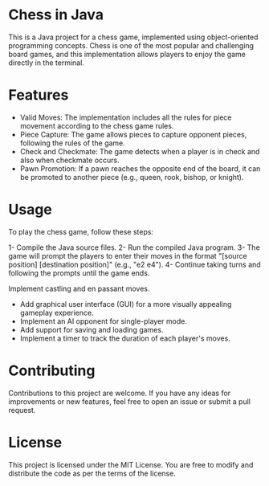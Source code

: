 # Chess in Java
This is a Java project for a chess game, implemented using object-oriented programming concepts. Chess is one of the most popular and challenging board games, and this implementation allows players to enjoy the game directly in the terminal.

# Features
- Valid Moves: The implementation includes all the rules for piece movement according to the chess game rules.
- Piece Capture: The game allows pieces to capture opponent pieces, following the rules of the game.
- Check and Checkmate: The game detects when a player is in check and also when checkmate occurs.
- Pawn Promotion: If a pawn reaches the opposite end of the board, it can be promoted to another piece (e.g., queen, rook, bishop, or knight).

# Usage
To play the chess game, follow these steps:

1- Compile the Java source files.
2- Run the compiled Java program.
3- The game will prompt the players to enter their moves in the format "[source position] [destination position]" (e.g., "e2 e4").
4- Continue taking turns and following the prompts until the game ends.

Implement castling and en passant moves.
- Add graphical user interface (GUI) for a more visually appealing gameplay experience.
- Implement an AI opponent for single-player mode.
- Add support for saving and loading games.
- Implement a timer to track the duration of each player's moves.

# Contributing
Contributions to this project are welcome. If you have any ideas for improvements or new features, feel free to open an issue or submit a pull request.

# License
This project is licensed under the MIT License. You are free to modify and distribute the code as per the terms of the license.
